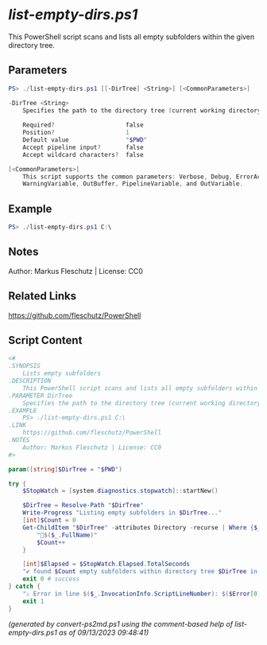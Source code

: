 *list-empty-dirs.ps1*
================

This PowerShell script scans and lists all empty subfolders within the given directory tree.

Parameters
----------
```powershell
PS> ./list-empty-dirs.ps1 [[-DirTree] <String>] [<CommonParameters>]

-DirTree <String>
    Specifies the path to the directory tree (current working directory by default)
    
    Required?                    false
    Position?                    1
    Default value                "$PWD"
    Accept pipeline input?       false
    Accept wildcard characters?  false

[<CommonParameters>]
    This script supports the common parameters: Verbose, Debug, ErrorAction, ErrorVariable, WarningAction, 
    WarningVariable, OutBuffer, PipelineVariable, and OutVariable.
```

Example
-------
```powershell
PS> ./list-empty-dirs.ps1 C:\

```

Notes
-----
Author: Markus Fleschutz | License: CC0

Related Links
-------------
https://github.com/fleschutz/PowerShell

Script Content
--------------
```powershell
<#
.SYNOPSIS
	Lists empty subfolders
.DESCRIPTION
	This PowerShell script scans and lists all empty subfolders within the given directory tree.
.PARAMETER DirTree
	Specifies the path to the directory tree (current working directory by default)
.EXAMPLE
	PS> ./list-empty-dirs.ps1 C:\
.LINK
	https://github.com/fleschutz/PowerShell
.NOTES
	Author: Markus Fleschutz | License: CC0
#>

param([string]$DirTree = "$PWD")

try {
	$StopWatch = [system.diagnostics.stopwatch]::startNew()

	$DirTree = Resolve-Path "$DirTree"
	Write-Progress "Listing empty subfolders in $DirTree..."
	[int]$Count = 0
	Get-ChildItem "$DirTree" -attributes Directory -recurse | Where {$_.GetFileSystemInfos().Count -eq 0} | ForEach-Object {
		"📂$($_.FullName)"
		$Count++
	}

	[int]$Elapsed = $StopWatch.Elapsed.TotalSeconds
	"✔️ found $Count empty subfolders within directory tree $DirTree in $Elapsed sec." 
	exit 0 # success
} catch {
	"⚠️ Error in line $($_.InvocationInfo.ScriptLineNumber): $($Error[0])"
	exit 1
}
```

*(generated by convert-ps2md.ps1 using the comment-based help of list-empty-dirs.ps1 as of 09/13/2023 09:48:41)*
